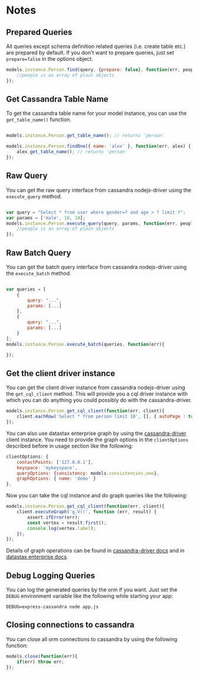 # Notes

## Prepared Queries

All queries except schema definition related queries (i.e. create table etc.) are prepared by default. If you don't want to prepare queries, just set `prepare=false` in the options object.

```js
models.instance.Person.find(query, {prepare: false}, function(err, people){
    //people is an array of plain objects
});
```

## Get Cassandra Table Name

To get the cassandra table name for your model instance, you can use the `get_table_name()` function.

```js

models.instance.Person.get_table_name(); // returns 'person'

models.instance.Person.findOne({ name: 'alex' }, function(err, alex) {
    alex.get_table_name(); // returns 'person'
});

```

## Raw Query

You can get the raw query interface from cassandra nodejs-driver using the `execute_query` method.

```js

var query = "Select * from user where gender=? and age > ? limit ?";
var params = ['male', 18, 10];
models.instance.Person.execute_query(query, params, function(err, people){
    //people is an array of plain objects
});

```

## Raw Batch Query

You can get the batch query interface from cassandra nodejs-driver using the `execute_batch` method.

```js

var queries = [
    {
        query: "...",
        params: [...]
    },
    {
        query: "...",
        params: [...]
    }
];
models.instance.Person.execute_batch(queries, function(err){

});

```

## Get the client driver instance

You can get the client driver instance from cassandra nodejs-driver using the `get_cql_client` method. This will provide you a cql driver instance with which you can do anything you could possibly do with the cassandra-driver.

```js
models.instance.Person.get_cql_client(function(err, client){
    client.eachRow('Select * from person limit 10', [], { autoPage : true }, function(n, row) {}, function(err, result){});
});
```

You can also use datastax enterprise graph by using the [cassandra-driver](https://docs.datastax.com/en/developer/nodejs-driver/4.6/features/graph-support/) client instance. You need to provide the graph options in the `clientOptions` described before in usage section like the following:

```js
clientOptions: {
    contactPoints: ['127.0.0.1'],
    keyspace: 'mykeyspace',
    queryOptions: {consistency: models.consistencies.one},
    graphOptions: { name: 'demo' }
},
```

Now you can take the cql instance and do graph queries like the following:

```js
models.instance.Person.get_cql_client(function(err, client){
    client.executeGraph('g.V()', function (err, result) {
        assert.ifError(err);
        const vertex = result.first();
        console.log(vertex.label);
    });
});
```

Details of graph operations can be found in [cassandra-driver docs](https://docs.datastax.com/en/developer/nodejs-driver/4.6/features/graph-support/) and in [datastax enterprise docs](http://docs.datastax.com/en/latest-dse/datastax_enterprise/graph/graphTOC.html).

## Debug Logging Queries

You can log the generated queries by the orm if you want. Just set the `DEBUG` environment variable like the following while starting your app:

```
DEBUG=express-cassandra node app.js
```

## Closing connections to cassandra

You can close all orm connections to cassandra by using the following function:

```js
models.close(function(err){
    if(err) throw err;
});
```
